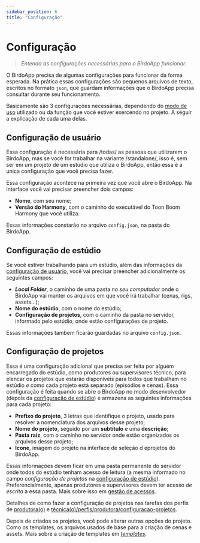 ```yaml
---  
sidebar_position: 6
title: "Configuração"
---
```


# Configuração

> _Entenda as configurações necessárias para o BirdoApp funcionar._

O BirdoApp precisa de algumas configurações para funcionar da forma esperada. Na prática essas configurações são pequenos arquivos de texto, escritos no formato `json`, que guardam informações que o BirdoApp precisa consultar durante seu funcionamento.

Basicamente são 3 configurações necessãrias, dependendo do [modo de uso](./modos-de-uso) utilizado ou da função que você estiver exercendo no projeto. A seguir a explicação de cada uma delas.

## Configuração de usuário

Essa configuração é necessária para /todas/ as pessoas que utilizarem o BirdoApp, mas se você for trabalhar na variante /standalone/, isso é, sem ser em um projeto de um estúdio que utiliza o BirdoApp, então essa é a unica configuração que você precisa fazer.

Essa configuração acontece na primeira vez que você abre o BirdoApp. Na interface você vai precisar preencher dois campos:

* **Nome**, com seu nome;
* **Versão do Harmony**, com o caminho do executável do Toon Boom Harmony que você utiliza.

Essas informações constarão no arquivo `config.json`, na pasta do BirdoApp.

## Configuração de estúdio

Se você estiver trabalhando para um estúdio, além das informações da [configuração de usuário](#configuração-de-usuário), você vai precisar preencher adicionalmente os seguintes campos:

* ***Local Folder***, o caminho de uma pasta _no seu computador_ onde o BirdoApp vai manter os arquivos em que você irá trabalhar (cenas, rigs, assets...);
* **Nome do estúdio**, com o nome do estúdio;
* **Configuração de projetos**, com o caminho da pasta no servidor, informado pelo estúdio, onde estão configurações de projeto.

Essas informações tambem ficarão guardadas no arquivo `config.json`.

## Configuração de projetos

Essa é uma configuração adicional que precisa ser feita por alguém encarregado do estúdio, como produtores ou supervisores técnico, para elencar os projetos que estarão disponíveis para todos que trabalham no estúdio _e_ como cada projeto está separado (episódios e cenas). Essa configuração é feita quando se abre o BirdoApp no modo desenvolvedor (depois da [configuração de estúdio](#configuração-de-estúdio)) e armazena as seguintes informações para cada projeto:

* **Prefixo do projeto**, 3 letras que identifique o projeto, usado para resolver a nomenclatura dos arquivos desse projeto;
* **Nome do projeto**, seguido por um **subtítulo** e uma **descrição**;
* **Pasta raíz**, com o caminho no servidor onde estão organizados os arquivos desse projeto;
* **Ícone**, imagem do projeto na interface de seleção d eprojetos do BirdoApp.

Essas informações devem ficar em uma pasta permanente do servidor onde todos do estúdio tenham acesso de leitura (a mesma informado no campo _configuração de projetos_ na [configuração de estúdio](#configuração-de-estúdio)). Preferencialmente, apenas produtores e supervisores devem ter acesso _de escrita_ a essa pasta. Mais sobre isso em [gestão de acessos](./gestao-de-acessos).

Detalhes de como fazer a configuração de projetos nas tarefas dos perfis de [produtora(o)](./perfis/produtora/configuracao-projetos) e [técnica(o)/perfis/produtora/configuracao-projetos](./perfis/tecnica/configuracao-projetos).

Depois de criados os projetos, você pode alterar outras opções do projeto. Como os templates, os arquivos usados de base para a criação de cenas e assets. Mais sobre a criação de templates em [_templates_](./templates).